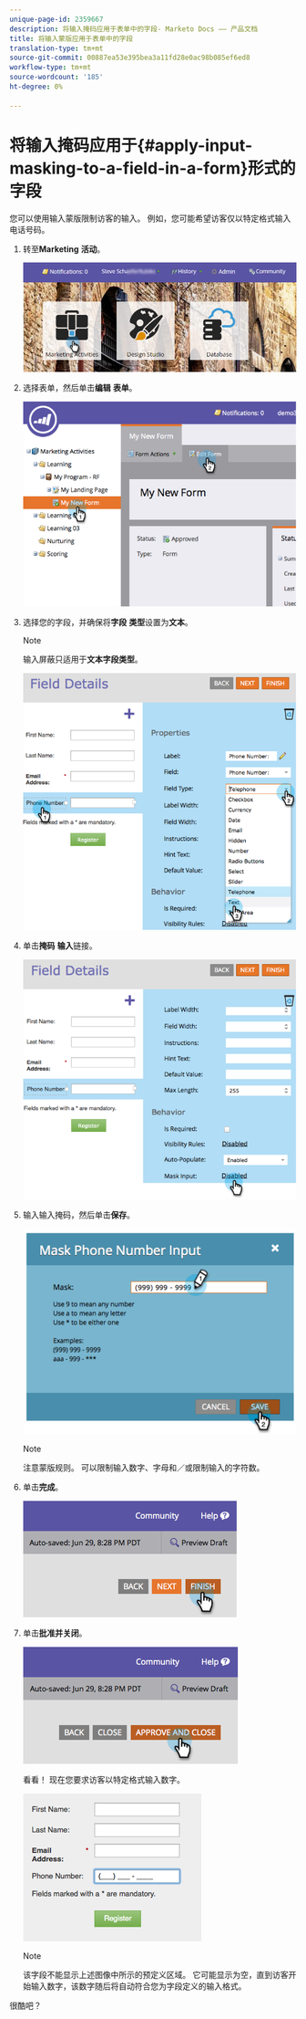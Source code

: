 ```yaml
---
unique-page-id: 2359667
description: 将输入掩码应用于表单中的字段- Marketo Docs —— 产品文档
title: 将输入蒙版应用于表单中的字段
translation-type: tm+mt
source-git-commit: 00887ea53e395bea3a11fd28e0ac98b085ef6ed8
workflow-type: tm+mt
source-wordcount: '185'
ht-degree: 0%

---
```



# 将输入掩码应用于{#apply-input-masking-to-a-field-in-a-form}形式的字段

您可以使用输入蒙版限制访客的输入。 例如，您可能希望访客仅以特定格式输入电话号码。

1. 转至&#x200B;**Marketing** **活动**。

   ![](assets/login-marketing-activities-4.png)

1. 选择表单，然后单击&#x200B;**编辑** **表单**。

   ![](assets/image2014-9-15-13-3a40-3a44.png)

1. 选择您的字段，并确保将&#x200B;**字段** **类型**&#x200B;设置为&#x200B;**文本**。

   >[!NOTE]
   >
   >输入屏蔽只适用于&#x200B;**文本字段类型**。

   ![](assets/image2014-9-15-13-3a40-3a53.png)

1. 单击&#x200B;**掩码** **输入**&#x200B;链接。

   ![](assets/image2014-9-15-13-3a41-3a3.png)

1. 输入输入掩码，然后单击&#x200B;**保存**。

   ![](assets/image2014-9-15-13-3a41-3a14.png)

   >[!NOTE]
   >
   >注意蒙版规则。 可以限制输入数字、字母和／或限制输入的字符数。

1. 单击&#x200B;**完成**。

   ![](assets/image2014-9-15-13-3a41-3a22.png)

1. 单击&#x200B;**批准并关闭**。

   ![](assets/image2014-9-15-13-3a41-3a28.png)

   看看！ 现在您要求访客以特定格式输入数字。

   ![](assets/image2014-9-15-13-3a41-3a39.png)

   >[!NOTE]
   >
   >该字段不能显示上述图像中所示的预定义区域。 它可能显示为空，直到访客开始输入数字，该数字随后将自动符合您为字段定义的输入格式。

很酷吧？

